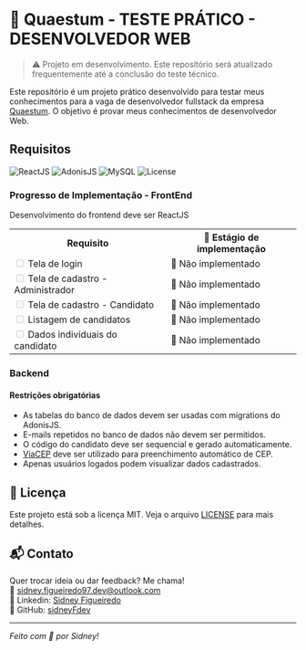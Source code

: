 # 🚀 Quaestum - TESTE PRÁTICO - DESENVOLVEDOR WEB

> ⚠️ Projeto em desenvolvimento. Este repositório será atualizado frequentemente até a conclusão do teste técnico.

Este repositório é um projeto prático desenvolvido para testar meus conhecimentos para a vaga de desenvolvedor fullstack da empresa [Quaestum](https://www.quaestum.com.br/). O objetivo é provar meus conhecimentos de desenvolvedor Web.

## Requisitos

![ReactJS](https://img.shields.io/badge/ReactJS-grey?style=for-the-badge&logo=react&logoColor=white)
![AdonisJS](https://img.shields.io/badge/adonisjs-grey?style=for-the-badge&logo=adonisjs)
![MySQL](https://img.shields.io/badge/MySQL-grey?style=for-the-badge&logo=mysql&logoColor=white)
![License](https://img.shields.io/badge/License-MIT-blue?style=for-the-badge&logo=github&logoColor=white)

### Progresso de Implementação - FrontEnd

Desenvolvimento do frontend deve ser  ReactJS
<table>
  <tr>
    <th>Requisito</th>
    <th>📖 Estágio de implementação</th>
  </tr>
  <tr>
    <td><input type="checkbox" disabled> Tela de login</td>
    <td>🚧 Não implementado</td>
  </tr>
  <tr>
    <td><input type="checkbox" disabled> Tela de cadastro - Administrador</td>
    <td>🚧 Não implementado</td>
  </tr>
  <tr>
    <td><input type="checkbox" disabled> Tela de cadastro - Candidato</td>
    <td>🚧 Não implementado</td>
  </tr>
  <tr>
    <td><input type="checkbox" disabled> Listagem de candidatos</td>
    <td>🚧 Não implementado</td>
  </tr>
  <tr>
    <td><input type="checkbox" disabled> Dados individuais do candidato</td>
    <td>🚧 Não implementado</td>
  </tr>
</table>

### Backend

#### Restrições obrigatórias

- As tabelas do banco de dados devem ser usadas com migrations do AdonisJS.
- E-mails repetidos no banco de dados não devem ser permitidos.
- O código do candidato deve ser sequencial e gerado automaticamente.
- [ViaCEP](https://viacep.com.br/) deve ser utilizado para preenchimento automático de CEP.
- Apenas usuários logados podem visualizar dados cadastrados.

## 📄 Licença

Este projeto está sob a licença MIT. Veja o arquivo [LICENSE](LICENSE) para mais detalhes.

## 📬 Contato

Quer trocar ideia ou dar feedback? Me chama!  
📧 [sidney.figueiredo97.dev@outlook.com](sidney.figueiredo97.dev@outlook.com)  
🔗 Linkedin: [Sidney Figueiredo](https://www.linkedin.com/in/sidney-figueiredo)  
🐙 GitHub: [sidneyFdev](https://github.com/sidneyFdev)

---

<i>Feito com 💛 por Sidney!</i>

